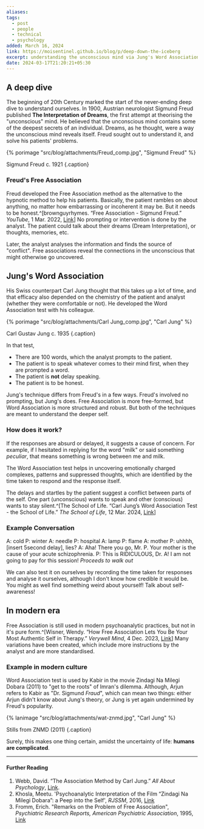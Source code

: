 ```yaml
---
aliases: 
tags:
  - post
  - people
  - technical
  - psychology
added: March 16, 2024
link: https://moisentinel.github.io/blog/p/deep-down-the-iceberg
excerpt: understanding the unconscious mind via Jung's Word Association.
date: 2024-03-17T21:20:21+05:30
---
```

## A deep dive
The beginning of 20th Century marked the start of the never-ending deep dive to understand ourselves. In 1900, Austrian neurologist Sigmund Freud published **The Interpretation of Dreams**, the first attempt at theorising the "unconscious" mind. He believed that the unconscious mind contains some of the deepest secrets of an individual. Dreams, as he thought, were a way the unconscious mind reveals itself. Freud sought out to understand it, and solve his patients' problems.
<!-- ![500](/attachments/Freud_comp.jpg) -->

{% porimage "src/blog/attachments/Freud_comp.jpg", "Sigmund Freud" %}

Sigmund Freud c. 1921 {.caption}

### Freud's Free Association
Freud developed the Free Association method as the alternative to the hypnotic method to help his patients. Basically, the patient rambles on about anything, no matter how embarrassing or incoherent it may be. But it needs to be honest.^[brownguyrhymes. “Free Association - Sigmund Freud.” _YouTube_, 1 Mar. 2022, [Link](https://www.youtube.com/watch?v=phrRehXyuOg)] No prompting or intervention is done by the analyst. The patient could talk about their dreams (Dream Interpretation), or thoughts, memories, etc. 

Later, the analyst analyses the information and finds the source of "conflict". Free associations reveal the connections in the unconscious that might otherwise go uncovered.
## Jung's Word Association
His Swiss counterpart Carl Jung thought that this takes up a lot of time, and that efficacy also depended on the chemistry of the patient and analyst (whether they were comfortable or not). He developed the Word Association test with his colleague.

{% porimage "src/blog/attachments/Carl Jung_comp.jpg", "Carl Jung" %}

Carl Gustav Jung c. 1935 {.caption}

In that test,
- There are 100 words, which the analyst prompts to the patient.
- The patient is to speak whatever comes to their mind first, when they are prompted a word.
- The patient is **not** delay speaking.
- The patient is to be honest.

Jung's technique differs from Freud's in a few ways.
Freud's involved no prompting, but Jung's does. Free Association is more free-formed, but Word Association is more structured and robust. But both of the techniques are meant to understand the deeper self.
### How does it work?
If the responses are absurd or delayed, it suggests a cause of concern. For example, if I hesitated in replying for the word "milk" or said something *peculiar*, that means something is wrong between me and milk.

The Word Association test helps in uncovering emotionally charged complexes, patterns and suppressed thoughts, which are identified by the time taken to respond and the response itself. 

The delays and startles by the patient suggest a conflict between parts of the self. One part (unconscious) wants to speak and other (conscious) wants to stay silent.^[The School of Life. “Carl Jung’s Word Association Test - the School of Life.” _The School of Life_, 12 Mar. 2024, [Link](https://www.theschooloflife.com/article/carl-jungs-word-association-test/)]
### Example Conversation
A: cold
P: winter
A: needle
P: hospital
A: lamp
P: flame
A: mother
P: uhhhh, [insert 5second delay], lies?
A: Aha! There you go, Mr. P. Your mother is the cause of your acute schizophrenia.
P: This is RIDICULOUS, Dr. A! I am not going to pay for this session! *Proceeds to walk out* 

We can also test it on ourselves by recording the time taken for responses and analyse it ourselves, although I don't know how credible it would be. You might as well find something weird about yourself! Talk about self-awareness!
## In modern era
Free Association is still used in modern psychoanalytic practices, but not in it's pure form.^[Wisner, Wendy. “How Free Association Lets You Be Your Most Authentic Self in Therapy.” _Verywell Mind_, 4 Dec. 2023, [Link](https://www.verywellmind.com/how-free-association-could-help-your-therapy-7972264#:~:text=Unlocking%20the%20Thoughts%20and%20Memories%20That%20Hold%20Us%20Back&text=%E2%80%9CWhile%20free%20association%20is%20rooted,behavioral%20therapy%2C%E2%80%9D%20says%20Hartman.)] Many variations have been created, which include more instructions by the analyst and are more standardised.
### Example in modern culture
Word Association test is used by Kabir in the movie Zindagi Na Milegi Dobara (2011) to "get to the roots" of Imran's dilemma. Although, Arjun refers to Kabir as "Dr. Sigmund *Fraud*", which can mean two things: either Arjun didn't know about Jung's theory, or Jung is yet again undermined by Freud's popularity. 


{% lanimage "src/blog/attachments/wat-znmd.jpg", "Carl Jung" %}

Stills from ZNMD (2011) {.caption}

Surely, this makes one thing certain, amidst the uncertainty of life: **humans are complicated**.

---
#### Further Reading
1. Webb, David. “The Association Method by Carl Jung.” _All About Psychology_, [Link](https://www.all-about-psychology.com/association-method.html).
2. Khosla, Meetu. 'Psychoanalytic Interpretation of the Film “Zindagi Na Milegi Dobara”: a Peep into the Self', *RJSSM*, 2016, [Link](https://https://www.researchgate.net/profile/Meetu-Khosla/publication/332513177_KhoslaM2016Psychoanalytic_Interpretation_of_the_Film_Zindagi_Na_MilegiDobara_a_Peep_into_the_SelfResearch_Journal_of_Social_Science_and_Management_64pp72-_77ISSN_2251-1571UGC_Recognized_Impact_factor6/links/609d6b93458515c2658c9dcd/Khosla-M2016Psychoanalytic-Interpretation-of-the-Film-Zindagi-Na-MilegiDobara-a-Peep-into-the-SelfResearch-Journal-of-Social-Science-and-Management-6-4-pp72-77ISSN-2251-1571UGC-Recognized-Impact-f.pdf)
3. Fromm, Erich. "Remarks on the Problem of Free Association", *Psychiatric Research Reports, American Psychiatric Association*, 1995, [Link](https://www.fromm-gesellschaft.eu/images/pdf-Dateien/1955d-e.pdf)

